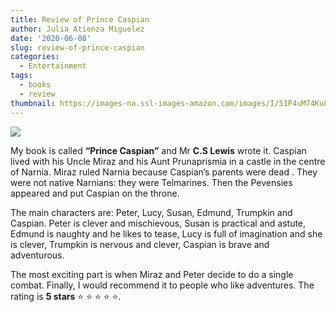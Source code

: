 ```yaml
---
title: Review of Prince Caspian
author: Julia Atienza Miguelez
date: '2020-06-08'
slug: review-of-prince-caspian
categories:
  - Entertainment
tags:
  - books
  - review
thumbnail: https://images-na.ssl-images-amazon.com/images/I/51P4uM74KuL.jpg
---
```


![](https://images-na.ssl-images-amazon.com/images/I/51P4uM74KuL.jpg)

My book is called **“Prince Caspian”** and Mr **C.S Lewis** wrote it. Caspian lived with his Uncle Miraz and his Aunt Prunaprismia in a castle in the centre of Narnia. Miraz ruled Narnia because Caspian’s parents were dead . They were not native Narnians: they were Telmarines. Then the Pevensies appeared and put Caspian on the throne.

The main characters are: Peter, Lucy, Susan, Edmund, Trumpkin and Caspian. Peter is clever and mischievous, Susan is practical and astute, Edmund is naughty and he likes to tease, Lucy is full of imagination and she is clever, Trumpkin is nervous and clever, Caspian is brave and adventurous.

The most exciting part is when Miraz and Peter decide to do a single combat. Finally, I would recommend it to
people who like adventures. The rating is **5 stars** :star: :star: :star: :star: :star:.

<br>
<br>